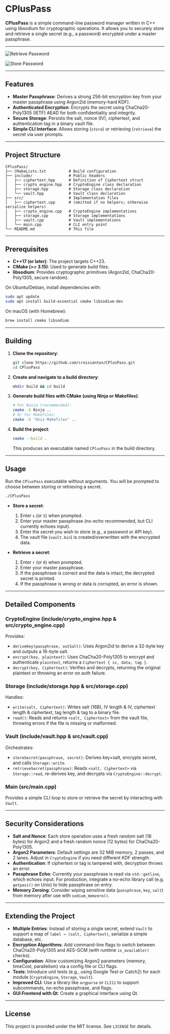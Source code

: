 # CPlusPass

**CPlusPass** is a simple command-line password manager written in C++ using libsodium for cryptographic operations. It allows you to securely store and retrieve a single secret (e.g., a password) encrypted under a master passphrase.

---

![Retrieve Password](https://github.com/Croissanton/CPlusPass/blob/main/images/RetrievePassword.png)

![Store Password](https://github.com/Croissanton/CPlusPass/blob/main/images/StorePassword.png)

---

## Features

* **Master Passphrase**: Derives a strong 256-bit encryption key from your master passphrase using Argon2id (memory-hard KDF).
* **Authenticated Encryption**: Encrypts the secret using ChaCha20-Poly1305 (IETF) AEAD for both confidentiality and integrity.
* **Secure Storage**: Persists the salt, nonce (IV), ciphertext, and authentication tag in a binary vault file.
* **Simple CLI Interface**: Allows storing (`store`) or retrieving (`retrieve`) the secret via user prompts.

---

## Project Structure

```
CPlusPass/
├── CMakeLists.txt          # Build configuration
├── include/                # Public headers
│   ├── ciphertext.hpp      # Definition of Ciphertext struct
│   ├── crypto_engine.hpp   # CryptoEngine class declaration
│   ├── storage.hpp         # Storage class declaration
│   └── vault.hpp           # Vault class declaration
├── src/                    # Implementation files
│   ├── ciphertext.cpp      # (omitted if no helpers; otherwise serialize helpers)
│   ├── crypto_engine.cpp   # CryptoEngine implementations
│   ├── storage.cpp         # Storage implementations
│   ├── vault.cpp           # Vault implementations
│   └── main.cpp            # CLI entry point
└── README.md               # This file
```

---

## Prerequisites

* **C++17 (or later)**: The project targets C++23.
* **CMake (>= 3.15)**: Used to generate build files.
* **libsodium**: Provides cryptographic primitives (Argon2id, ChaCha20-Poly1305, secure random).

On Ubuntu/Debian, install dependencies with:

```bash
sudo apt update
sudo apt install build-essential cmake libsodium-dev
```

On macOS (with Homebrew):

```bash
brew install cmake libsodium
```

---

## Building

1. **Clone the repository**:

   ```bash
   git clone https://github.com/croissanton/CPlusPass.git
   cd CPlusPass
   ```

2. **Create and navigate to a build directory**:

   ```bash
   mkdir build && cd build
   ```

3. **Generate build files with CMake (using Ninja or Makefiles)**:

   ```bash
   # For Ninja (recommended):
   cmake -G Ninja ..
   # Or for Makefiles:
   cmake -G "Unix Makefiles" ..
   ```

4. **Build the project**:

   ```bash
   cmake --build .
   ```

   This produces an executable named `CPlusPass` in the build directory.

---

## Usage

Run the `CPlusPass` executable without arguments. You will be prompted to choose between storing or retrieving a secret.

```bash
./CPlusPass
```

* **Store a secret**:

  1. Enter `s` (or `S`) when prompted.
  2. Enter your master passphrase (no-echo recommended, but CLI currently echoes input).
  3. Enter the secret you wish to store (e.g., a password or API key).
  4. The vault file (`vault.bin`) is created/overwritten with the encrypted data.

* **Retrieve a secret**:

  1. Enter `r` (or `R`) when prompted.
  2. Enter your master passphrase.
  3. If the passphrase is correct and the data is intact, the decrypted secret is printed.
  4. If the passphrase is wrong or data is corrupted, an error is shown.

---

## Detailed Components

### CryptoEngine (include/crypto\_engine.hpp & src/crypto\_engine.cpp)

Provides:

* `deriveKey(passphrase, outSalt)`: Uses Argon2id to derive a 32-byte key and outputs a 16-byte salt.
* `encrypt(key, plaintext)`: Uses ChaCha20-Poly1305 to encrypt and authenticate `plaintext`, returns a `Ciphertext { iv, data, tag }`.
* `decrypt(key, Ciphertext)`: Verifies and decrypts, returning the original plaintext or throwing an error on auth failure.

### Storage (include/storage.hpp & src/storage.cpp)

Handles:

* `write(salt, Ciphertext)`: Writes salt (16B), IV length & IV, ciphertext length & ciphertext, tag length & tag to a binary file.
* `read()`: Reads and returns `<salt, Ciphertext>` from the vault file, throwing errors if the file is missing or malformed.

### Vault (include/vault.hpp & src/vault.cpp)

Orchestrates:

* `storeSecret(passphrase, secret)`: Derives key+salt, encrypts secret, and calls `Storage::write`.
* `retrieveSecret(passphrase)`: Reads `<salt, Ciphertext>` via `Storage::read`, re-derives key, and decrypts via `CryptoEngine::decrypt`.

### Main (src/main.cpp)

Provides a simple CLI loop to store or retrieve the secret by interacting with `Vault`.

---

## Security Considerations

* **Salt and Nonce**: Each store operation uses a fresh random salt (16 bytes) for Argon2 and a fresh random nonce (12 bytes) for ChaCha20-Poly1305.
* **Argon2 Parameters**: Default settings are 32 MiB memory, 2 passes, and 2 lanes. Adjust in `CryptoEngine` if you need different KDF strength.
* **Authentication**: If ciphertext or tag is tampered with, decryption throws an error.
* **Passphrase Echo**: Currently your passphrase is read via `std::getline`, which echoes input. For production, integrate a no-echo library call (e.g. `getpass()` on Unix) to hide passphrase on entry.
* **Memory Zeroing**: Consider wiping sensitive data (`passphrase`, `key`, `salt`) from memory after use with `sodium_memzero()`.

---

## Extending the Project

* **Multiple Entries**: Instead of storing a single secret, extend `Vault` to support a map of `label → (salt, Ciphertext)`, serialize a simple database, etc.
* **Encryption Algorithms**: Add command-line flags to switch between ChaCha20-Poly1305 and AES-GCM (with runtime `is_available()` checks).
* **Configuration**: Allow customizing Argon2 parameters (memory, timeCost, parallelism) via a config file or CLI flags.
* **Tests**: Introduce unit tests (e.g., using Google Test or Catch2) for each module (`CryptoEngine`, `Storage`, `Vault`).
* **Improved CLI**: Use a library like `argparse` or `CLI11` to support subcommands, no-echo passphrase, and flags.
* **GUI Frontend with Qt**:  Create a graphical interface using Qt.

---

## License

This project is provided under the MIT license. See `LICENSE` for details.
